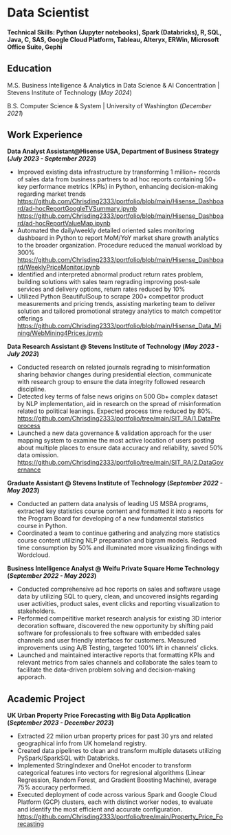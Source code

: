 # Data Scientist
#### Technical Skills: Python (Jupyter notebooks), Spark (Databricks), R, SQL, Java, C, SAS, Google Cloud Platform, Tableau, Alteryx, ERWin, Microsoft Office Suite, Gephi

## Education
M.S. Business Intelligence & Analytics in Data Science & AI Concentration | Stevens Institute of Technology (_May 2024_)

B.S. Computer Science & System | University of Washington (_December 2021_)

## Work Experience
**Data Analyst Assistant@Hisense USA, Department of Business Strategy (_July 2023 - September 2023_)**
- Improved existing data infrastructure by transforming 1 million+ records of sales data from business partners to ad hoc reports containing 50+ key performance metrics (KPIs) in Python, enhancing decision-making regarding market trends
https://github.com/Chrisding2333/portfolio/blob/main/Hisense_Dashboard/ad-hocReportGoogleTVSummary.ipynb
https://github.com/Chrisding2333/portfolio/blob/main/Hisense_Dashboard/ad-hocReportValueMap.ipynb
- Automated the daily/weekly detailed oriented sales monitoring dashboard in Python to report MoM/YoY market share growth analytics to the broader organization. Procedure reduced the manual workload by 300%
https://github.com/Chrisding2333/portfolio/blob/main/Hisense_Dashboard/WeeklyPriceMonitor.ipynb
- Identified and interpreted abnormal product return rates problem, building solutions with sales team regrading improving post-sale services and delivery options, return rates reduced by 10%
- Utilized Python BeautifulSoup to scrape 200+ competitor product measurements and pricing trends, assisting marketing team to deliver solution and tailored promotional strategy analytics to match competitor offerings
https://github.com/Chrisding2333/portfolio/blob/main/Hisense_Data_Mining/WebMining4Prices.ipynb

**Data Research Assistant @ Stevens Institute of Technology (_May 2023 - July 2023_)**
-	Conducted research on related journals regrading to misinformation sharing behavior changes during presidential election, communicate with research group to ensure the data integrity followed research discipline.
-	Detected key terms of false news origins on 500 Gb+ complex dataset by NLP implementation, aid in research on the spread of misinformation related to political leanings. Expected process time reduced by 80%.
https://github.com/Chrisding2333/portfolio/tree/main/SIT_RA/1.DataPreprocess
-	Launched a new data governance & validation approach for the user mapping system to examine the most active location of users posting about multiple places to ensure data accuracy and reliability, saved 50% data omission.
https://github.com/Chrisding2333/portfolio/tree/main/SIT_RA/2.DataGovernance

**Graduate Assistant @ Stevens Institute of Technology (_September 2022 - May 2023_)**
-	Conducted an pattern data analysis of leading US MSBA programs, extracted key statistics course content and formatted it into a reports for the Program Board for developing of a new fundamental statistics course in Python. 
-	Coordinated a team to continue gathering and analyzing more statistics course content utilizing NLP preparation and bigram models. Reduced time consumption by 50% and illuminated more visualizing findings with Wordcloud. 

**Business Intelligence Analyst @ Weifu Private Square Home Technology (_September 2022 - May 2023_)**
-	Conducted comprehensive ad hoc reports on sales and software usage data by utilizing SQL to query, clean, and uncovered insights regarding user activities, product sales, event clicks and reporting visualization to stakeholders.
-	Performed compeititive market research analysis for existing 3D interior decoration software, discovered the new opportunity by shifting paid software for professionals to free software with embedded sales channels and user friendly interfaces for customers. Measured improvements using A/B Testing, targeted 100% lift in channels’ clicks. 
-	Launched and maintained interactive reports that formatting KPIs and relevant metrics from sales channels and collaborate the sales team to facilitate the data-driven problem solving and decision-making apporach.

## Academic Project
**UK Urban Property Price Forecasting with Big Data Application (_September 2023 - December 2023_)**
-	Extracted 22 milion urban property prices for past 30 yrs and related geographical info from UK homeland registry. 
-	Created data pipelines to clean and transform multiple datasets utilizing PySpark/SparkSQL with Databricks.
-	Implemented StringIndexer and OneHot encoder to transform categorical features into vectors for regresional algorithms (Linear Regression, Random Forest, and Gradient Boosting Machine), average 75% accuracy performed.
-	Executed deployment of code across various Spark and Google Cloud Platform (GCP) clusters, each with distinct worker nodes, to evaluate and identify the most efficient and accurate configuration.
https://github.com/Chrisding2333/portfolio/tree/main/Property_Price_Forecasting
